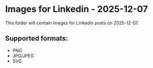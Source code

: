 # Images for Linkedin - 2025-12-07

This folder will contain images for Linkedin posts on 2025-12-07.

## Supported formats:
- PNG
- JPG/JPEG
- SVG
